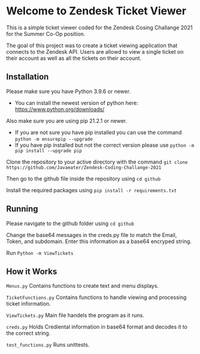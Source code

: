 # Welcome to Zendesk Ticket Viewer
This is a simple ticket viewer coded for the Zendesk Cosing Challange 2021 for the Summer Co-Op position.

The goal of this project was to create a ticket viewing application that connects to the Zendesk API. Users are allowd to view a single ticket on their account as well as all the tickets on their account.
## Installation
Please make sure you have Python 3.9.6 or newer.
 - You can install the newest version of python here: https://www.python.org/downloads/

Also make sure you are using pip 21.2.1 or newer.
 - If you are not sure you have pip installed you can use the command ``` python -m ensurepip --upgrade ```
 - If you have pip installed but not the correct version please use ``` python -m pip install --upgrade pip ```

Clone the repository to your active directory with the command ``` git clone https://github.com/Javaeater/Zendesk-Coding-Challange-2021 ```

Then go to the github file inside the repository using ``` cd github ```

Install the required packages using ``` pip install -r requirements.txt ```

## Running

Please navigate to the github folder using ```cd github ```

Change the base64 messages in the creds.py file to match the Email, Token, and subdomain. Enter this information as a base64 encryped string.

Run ```Python -m ViewTickets``` 

## How it Works
``` Menus.py ``` Contains functions to create text and menu displays.

``` TicketFunctions.py ``` Contains functions to handle viewing and processing ticket information.

``` ViewTickets.py ``` Main file handels the program as it runs.

``` creds.py ``` Holds Crediental information in base64 format and decodes it to the correct string.

``` test_functions.py ``` Runs unittests.
